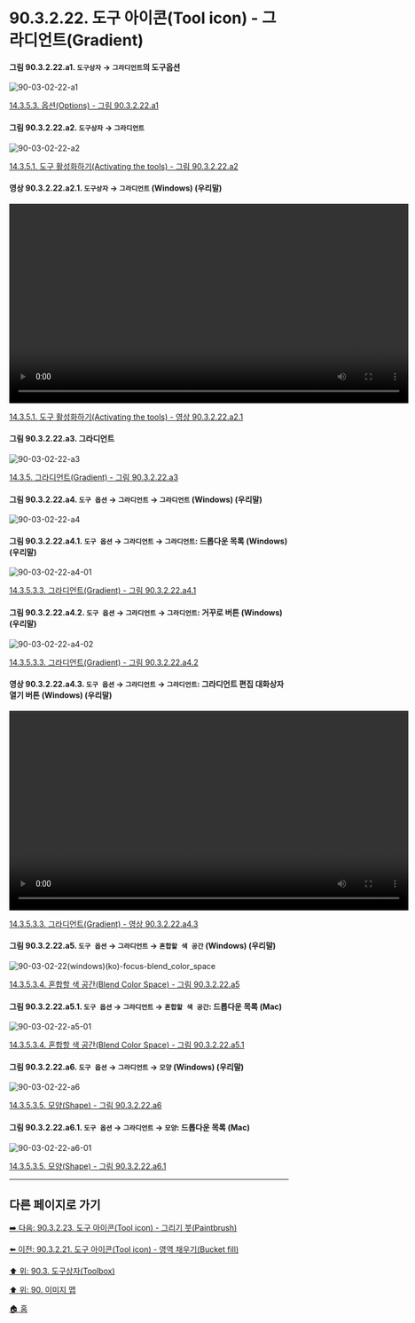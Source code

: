 # 90.3.2.22. 도구 아이콘(Tool icon) - 그라디언트(Gradient)

<a id="90-03-02-22-a1"></a>

#### 그림 90.3.2.22.a1. `도구상자` → `그라디언트`의 도구옵션
![90-03-02-22-a1](https://github.com/wonder13662/gimp/assets/15767104/d206b586-5634-458c-9dd9-b2c74b5a8b80)

[14.3.5.3. 옵션(Options) - 그림 90.3.2.22.a1](./14-03-05-03-00-options.md#90-03-02-22-a1)

<a id="90-03-02-22-a2"></a>

#### 그림 90.3.2.22.a2. `도구상자` → `그라디언트`
![90-03-02-22-a2](https://github.com/wonder13662/gimp/assets/15767104/38dd2450-ba2d-4f63-8dff-d2d71f0147bb)

[14.3.5.1. 도구 활성화하기(Activating the tools) - 그림 90.3.2.22.a2](./14-03-05-01-activating_the_tool.md#90-03-02-22-a2)

<a id="90-03-02-22-a2-01"></a>

#### 영상 90.3.2.22.a2.1. `도구상자` → `그라디언트` (Windows) (우리말)
<video controls="controls" width="720" src="https://github.com/wonder13662/gimp/assets/15767104/dd5983ea-b688-4ba6-9417-2d3b86b7e26e"></video>

[14.3.5.1. 도구 활성화하기(Activating the tools) - 영상 90.3.2.22.a2.1](./14-03-05-01-activating_the_tool.md#90-03-02-22-a2-01)

<a id="90-03-02-22-a3"></a>

#### 그림 90.3.2.22.a3. 그라디언트
![90-03-02-22-a3](https://github.com/wonder13662/gimp/assets/15767104/91905e11-312e-49a0-8059-0dfa87072400)

[14.3.5. 그라디언트(Gradient) - 그림 90.3.2.22.a3](./14-03-05-00-gradient.md#90-03-02-22-a3)

<a id="90-03-02-22-a4"></a>

#### 그림 90.3.2.22.a4. `도구 옵션` → `그라디언트` → `그라디언트` (Windows) (우리말)
![90-03-02-22-a4](https://github.com/wonder13662/gimp/assets/15767104/c500af72-2cca-44df-9743-d51c603c55c8)

<a id="90-03-02-22-a4-01"></a>

#### 그림 90.3.2.22.a4.1. `도구 옵션` → `그라디언트` → `그라디언트`: 드롭다운 목록 (Windows) (우리말)
![90-03-02-22-a4-01](https://github.com/wonder13662/gimp/assets/15767104/ffe291a3-bbbe-4d95-8f99-1ce538354847)

[14.3.5.3.3. 그라디언트(Gradient) - 그림 90.3.2.22.a4.1](./14-03-05-03-03-gradient.md#90-03-02-22-a4-01)

<a id="90-03-02-22-a4-02"></a>

#### 그림 90.3.2.22.a4.2. `도구 옵션` → `그라디언트` → `그라디언트`: 거꾸로 버튼 (Windows) (우리말)
![90-03-02-22-a4-02](https://github.com/wonder13662/gimp/assets/15767104/88a3e3cf-7f9a-4ca9-9e1c-6b006e6f6269)

[14.3.5.3.3. 그라디언트(Gradient) - 그림 90.3.2.22.a4.2](./14-03-05-03-03-gradient.md#90-03-02-22-a4-02)

<a id="90-03-02-22-a4-03"></a>

#### 영상 90.3.2.22.a4.3. `도구 옵션` → `그라디언트` → `그라디언트`: 그라디언트 편집 대화상자 열기 버튼 (Windows) (우리말)
<video controls="controls" width="720" src="https://github.com/wonder13662/gimp/assets/15767104/f17d68c5-d495-4b65-a630-dda6a4cd456d"></video>

[14.3.5.3.3. 그라디언트(Gradient) - 영상 90.3.2.22.a4.3](./14-03-05-03-03-gradient.md#90-03-02-22-a4-03)

<a id="90-03-02-22-a5"></a>

#### 그림 90.3.2.22.a5. `도구 옵션` → `그라디언트` → `혼합할 색 공간` (Windows) (우리말)
![90-03-02-22(windows)(ko)-focus-blend_color_space](https://github.com/wonder13662/gimp/assets/15767104/97c5c87a-845b-498c-b2b2-779167fe7a89)

[14.3.5.3.4. 혼합할 색 공간(Blend Color Space) - 그림 90.3.2.22.a5](./14-03-05-03-04-blend_color_space.md#90-03-02-22-a5)

<a id="90-03-02-22-a5-01"></a>

#### 그림 90.3.2.22.a5.1. `도구 옵션` → `그라디언트` → `혼합할 색 공간`: 드롭다운 목록 (Mac)
![90-03-02-22-a5-01](https://github.com/wonder13662/gimp/assets/15767104/3927fa4b-8c1e-4793-a426-03de36b357d8)

[14.3.5.3.4. 혼합할 색 공간(Blend Color Space) - 그림 90.3.2.22.a5.1](./14-03-05-03-04-blend_color_space.md#90-03-02-22-a5-01)

<a id="90-03-02-22-a6"></a>

#### 그림 90.3.2.22.a6. `도구 옵션` → `그라디언트` → `모양` (Windows) (우리말)
![90-03-02-22-a6](https://github.com/wonder13662/gimp/assets/15767104/0e719437-d652-49c3-95a6-60f532e4b621)

[14.3.5.3.5. 모양(Shape) - 그림 90.3.2.22.a6](./14-03-05-03-05-shape.md#90-03-02-22-a6)

<a id="90-03-02-22-a6-01"></a>

#### 그림 90.3.2.22.a6.1. `도구 옵션` → `그라디언트` → `모양`: 드롭다운 목록 (Mac)
![90-03-02-22-a6-01](https://github.com/wonder13662/gimp/assets/15767104/150c428c-d87a-467d-8a10-3391ab2e21ef)

[14.3.5.3.5. 모양(Shape) - 그림 90.3.2.22.a6.1](./14-03-05-03-05-shape.md#90-03-02-22-a6-01)

***

## 다른 페이지로 가기

[➡️ 다음: 90.3.2.23. 도구 아이콘(Tool icon) - 그리기 붓(Paintbrush)](./90-03-02-23-paintbrush.md)

[⬅️ 이전: 90.3.2.21. 도구 아이콘(Tool icon) - 영역 채우기(Bucket fill)](./90-03-02-21-bucket_fill.md)

[⬆️ 위: 90.3. 도구상자(Toolbox)](./90-03-00-toolbox.md)

[⬆️ 위: 90. 이미지 맵](./90-00-image-map.md)

[🏠 홈](./00-home.md)
